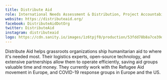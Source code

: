 ```yaml
---
title: Distribute Aid
role: International Needs Assessment & Distribution, Project Accountability
website: https://distributeaid.org/
facebook: DistributeAidDotOrg
twitter: DistributeAid
instagram: distributeaid
logo: https://cdn.sanity.io/images/1z6tpjf0/production/53fdd78b8a7ce39d084407ea7116b8f5d5f6a107-402x323.svg
---
```


Distribute Aid helps grassroots organizations ship humanitarian aid to where
it's needed most. Their logistics experts, open-source technology, and extensive
partnerships allow them to operate efficiently, saving aid groups valuable time
and money. They currently work with the Refugee Aid movement in Europe, and
COVID-19 response groups in Europe and the US.
